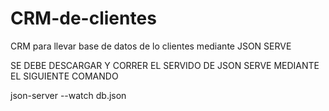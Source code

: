 # CRM-de-clientes
CRM para llevar base de datos de lo clientes mediante JSON SERVE 


SE DEBE DESCARGAR Y CORRER EL SERVIDO DE JSON SERVE MEDIANTE EL SIGUIENTE COMANDO

json-server --watch db.json
